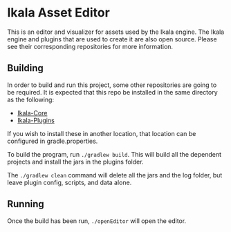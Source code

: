 # Ikala Asset Editor

This is an editor and visualizer for assets used by the Ikala engine.
The Ikala engine and plugins that are used to create it are also open source. Please see their corresponding repositories for more information.

## Building

In order to build and run this project, some other repositories are going to be required. It is expected that this repo be installed in the same directory as the following:

* [Ikala-Core](https://github.com/Maceris/Ikala-Core)
* [Ikala-Plugins](https://github.com/Maceris/Ikala-Plugins)

If you wish to install these in another location, that location can be configured in gradle.properties.

To build the program, run `./gradlew build`. This will build all the dependent projects and install the jars in the plugins folder.

The `./gradlew clean` command will delete all the jars and the log folder, but leave plugin config, scripts, and data alone.

## Running

Once the build has been run, `./openEditor` will open the editor.
